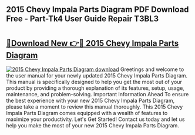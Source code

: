 ## 2015 Chevy Impala Parts Diagram PDF Download Free - Part-Tk4 User Guide Repair T3BL3

# <h2><a href="http://dfpnc9p.blite.top/?on=2015+Chevy+Impala+Parts+Diagram">🔗Download New 👉🔴 2015 Chevy Impala Parts Diagram</a></h2>

[![2015 Chevy Impala Parts Diagram download](https://i.imgur.com/lujVjoI.png)](http://dfpnc9p.blite.top/?on=2015+Chevy+Impala+Parts+Diagram)
Greetings and welcome to the user manual for your newly updated 2015 Chevy Impala Parts Diagram. This manual is specifically designed to help you get the most out of your product by providing a thorough explanation of its features, setup, usage, maintenance, and problem-solving. Important Information Ahead To ensure the best experience with your new 2015 Chevy Impala Parts Diagram, please take a moment to review this manual thoroughly. This 2015 Chevy Impala Parts Diagram comes equipped with a wealth of features to maximize your productivity. Let's Get Started! Contact us today and let us help you make the most of your new 2015 Chevy Impala Parts Diagram.
